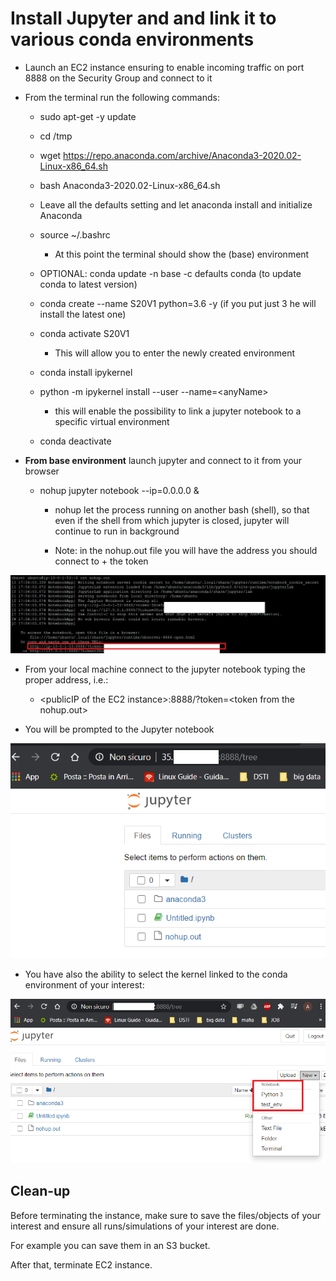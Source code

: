 # Install Jupyter and and link it to various conda environments

  - Launch an EC2 instance ensuring to enable incoming traffic on port
    8888 on the Security Group and connect to it

<!-- end list -->

  - From the terminal run the following commands:
    
      - sudo apt-get -y update
    
      - cd /tmp
    
      - wget
        <https://repo.anaconda.com/archive/Anaconda3-2020.02-Linux-x86_64.sh>
    
      - bash Anaconda3-2020.02-Linux-x86\_64.sh
    
      - Leave all the defaults setting and let anaconda install and
        initialize Anaconda
    
      - source ~/.bashrc
        
          - At this point the terminal should show the (base)
            environment
    
      - OPTIONAL: conda update -n base -c defaults conda (to update
        conda to latest version)
    
      - conda create --name S20V1 python=3.6 -y (if you put just 3 he
        will install the latest one)
    
      - conda activate S20V1
        
          - This will allow you to enter the newly created environment
    
      - conda install ipykernel
    
      - python -m ipykernel install --user --name=\<anyName\>
        
          - this will enable the possibility to link a jupyter notebook
            to a specific virtual environment
    
      - conda deactivate

  - **From base environment** launch jupyter and connect to it from your
    browser
    
      - nohup jupyter notebook --ip=0.0.0.0 &
        
          - nohup let the process running on another bash (shell), so
            that even if the shell from which jupyter is closed, jupyter
            will continue to run in background
        
          - Note: in the nohup.out file you will have the address you
            should connect to + the token

![](.//media/image1.png)

  - From your local machine connect to the jupyter notebook typing the
    proper address, i.e.:
    
      - \<publicIP of the EC2 instance\>:8888/?token=\<token from the
        nohup.out\>

  - You will be prompted to the Jupyter notebook

![](.//media/image2.png)

  - You have also the ability to select the kernel linked to the conda
    environment of your interest:

![](.//media/image3.png)

## Clean-up

Before terminating the instance, make sure to save the files/objects of
your interest and ensure all runs/simulations of your interest are done.

For example you can save them in an S3 bucket.

After that, terminate EC2 instance.
